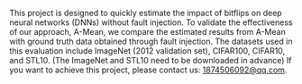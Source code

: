 This project is designed to quickly estimate the impact of bitflips on deep neural networks (DNNs) without fault injection. 
To validate the effectiveness of our approach, A-Mean, we compare the estimated results from A-Mean with ground truth data obtained through fault injection. 
The datasets used in this evaluation include ImageNet (2012 validation set), CIFAR100, CIFAR10, and STL10. (The ImageNet and STL10 need to be downloaded in advance)
If you want to achieve this project, please contact us: 1874506092@qq.com.
